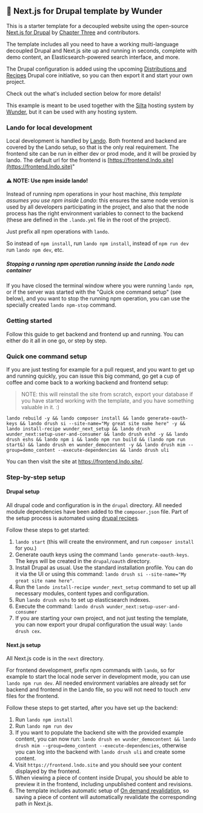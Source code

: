 ## 🚀 Next.js for Drupal template by Wunder

This is a starter template for a decoupled website using the open-source [Next.js for Drupal](https://next-drupal.org/) 
by [Chapter Three](https://www.chapterthree.com) and contributors.

The template includes all you need to have a working multi-language decoupled Drupal and Next.js site up and running in seconds, complete with demo content, an Elasticsearch-powered search interface, and more.

The Drupal configuration is added using the upcoming
[Distributions and Recipes](https://www.drupal.org/about/core/strategic-initiatives-distributions-and-recipes) Drupal core initiative, so you can then export it and start your own project.

Check out the what's included section below for more details!

This example is meant to be used together with the [Silta](https://wunderio.github.io/silta/) hosting system by [Wunder](https://www.wunder.io), but it can be used with any hosting system.

### Lando for local development

Local development is handled by [Lando](https://lando.dev/). Both frontend and backend are covered by the Lando setup,
so that is the only real requirement. The frontend site can be run in either dev or prod mode, 
and it will be proxied by lando. The default url for the frontend is [https://frontend.lndo.site](https://frontend.lndo.site)"

####  ⚠️ NOTE: Use npm inside lando!

Instead of running npm operations in your host machine, *this template assumes you use npm inside Lando*: this ensures 
the same node version is used  by all developers participating in the project, and also that the node process has the 
right environment variables to connect to the backend (these are defined in the `.lando.yml` file in the root of the project).

Just prefix all npm operations with `lando`.

So instead of `npm install`, run `lando npm install`, instead of `npm run dev` run `lando npm dev`, etc. 

##### Stopping a running npm operation running inside the Lando node container

If you have closed the terminal window where you were running `lando npm`, or if the server was started with the "Quick one command setup" (see below), and you want 
to stop the running npm operation, you can use the specially created `lando npm-stop` command.

### Getting started

Follow this guide to get backend and frontend up and running. You can either do it all in one go, or step by step.

### Quick one command setup

If you are just testing for example for a pull request, and you want to get up and running quickly, you can issue this big command, go get a cup of coffee and come back to a working backend and frontend setup:

> NOTE: this will reinstall the site from scratch, export your database if you have started working with the template, and you have something valuable in it. :)

```
lando rebuild -y && lando composer install && lando generate-oauth-keys && lando drush si --site-name="My great site name here" -y && lando install-recipe wunder_next_setup && lando drush wunder_next:setup-user-and-consumer && lando drush eshd -y && lando drush eshs && lando npm i && lando npm run build && (lando npm run start&) && lando drush en wunder_democontent -y && lando drush mim --group=demo_content --execute-dependencies && lando drush uli
```

You can then visit the site at https://frontend.lndo.site/.

### Step-by-step setup

#### Drupal setup

All drupal code and configuration is in the `drupal` directory.
All needed module dependencies have been added to the `composer.json` file.
Part of the setup process is automated using [drupal recipes](https://www.drupal.org/project/distributions_recipes).

Follow these steps to get started:

1. `lando start` (this will create the environment, and run `composer install` for you.)
2. Generate oauth keys using the command `lando generate-oauth-keys`. The keys will be created in the `drupal/oauth` directory.
3. Install Drupal as usual. Use the standard installation profile. You can do it via the UI or using this command: `lando drush si --site-name="My great site name here"`.
4. Run the `lando install-recipe wunder_next_setup` command to set up all necessary modules, content types and configuration.
5. Run `lando drush eshs` to set up elasticsearch indexes.
6. Execute the command: `lando drush wunder_next:setup-user-and-consumer`
7. If you are starting your own project, and not just testing the template, you can now export your drupal configuration the usual way: `lando drush cex`.

#### Next.js setup

All Next.js code  is in the `next` directory.

For frontend development, prefix npm commands with `lando`, so for example to start the
local node server in development mode, you can use `lando npm run dev`. All needed environment variables are already
set for backend and frontend in the Lando file, so you will not need to touch .env files for the frontend.

Follow these steps to get started, after you have set up the backend:

1. Run `lando npm install`
2. Run `lando npm run dev`
3. If you want to populate the backend site with the provided example content, you can now run: `lando drush en wunder_democontent && lando drush mim --group=demo_content --execute-dependencies`,  otherwise you can log into the backend with `lando drush uli` and create some content.
4. Visit `https://frontend.lndo.site` and you should see your content displayed by the frontend.
5. When viewing a piece of content inside Drupal, you should be able to preview it in the frontend, including unpublished content and revisions.
6. The template includes automatic setup of [On demand revalidation](https://next-drupal.org/learn/on-demand-revalidation), so saving a piece of content will automatically revalidate the corresponding path in Next.js.